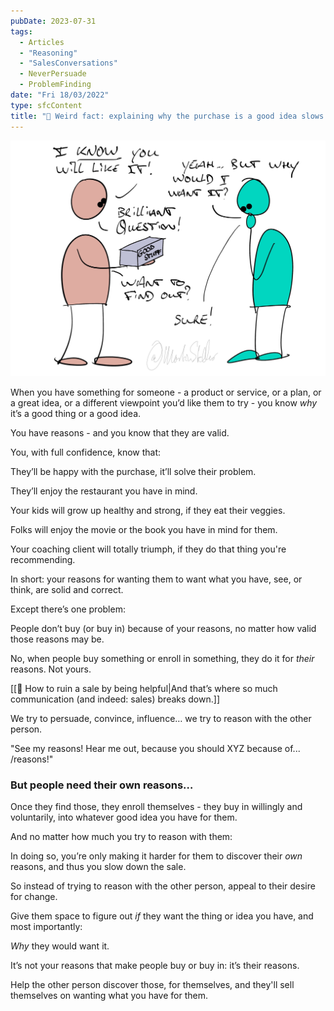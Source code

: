 ```yaml
---
pubDate: 2023-07-31
tags:
  - Articles
  - "Reasoning"
  - "SalesConversations"
  - NeverPersuade
  - ProblemFinding
date: "Fri 18/03/2022"
type: sfcContent
title: "📄 Weird fact: explaining why the purchase is a good idea slows down the sale"
---
```


![](Media/SalesFlowCoach.app_Explaining-why-the-purchase-is-a-good-idea-slows-down-the-sale_MartinStellar.jpg)

When you have something for someone - a product or service, or a plan, or a great idea, or a different viewpoint you’d like them to try - you know *why* it’s a good thing or a good idea.

You have reasons - and you know that they are valid.

You, with full confidence, know that:

They’ll be happy with the purchase, it’ll solve their problem.

They’ll enjoy the restaurant you have in mind.

Your kids will grow up healthy and strong, if they eat their veggies.

Folks will enjoy the movie or the book you have in mind for them.

Your coaching client will totally triumph, if they do that thing you're recommending.

In short: your reasons for wanting them to want what you have, see, or think, are solid and correct.

Except there’s one problem:

People don’t buy (or buy in) because of your reasons, no matter how valid those reasons may be.

No, when people buy something or enroll in something, they do it for *their* reasons. Not yours.

[[📄 How to ruin a sale by being helpful|And that’s where so much communication (and indeed: sales) breaks down.]]

We try to persuade, convince, influence… we try to reason with the other person.

"See my reasons! Hear me out, because you should XYZ because of... /reasons!"

### But people need their own reasons… 

Once they find those, they enroll themselves - they buy in willingly and voluntarily, into whatever good idea you have for them.

And no matter how much you try to reason with them:

In doing so, you’re only making it harder for them to discover their *own* reasons, and thus you slow down the sale.

So instead of trying to reason with the other person, appeal to their desire for change.

Give them space to figure out *if* they want the thing or idea you have, and most importantly:

*Why* they would want it.

It’s not your reasons that make people buy or buy in: it’s their reasons.

Help the other person discover those, for themselves, and they'll sell themselves on wanting what you have for them.
